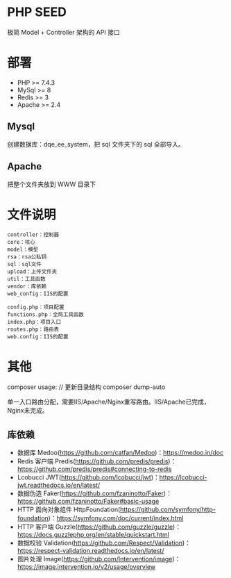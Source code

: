 # PHP SEED

极简 Model + Controller 架构的 API 接口

# 部署

- PHP >= 7.4.3
- MySql >= 8
- Redis >= 3
- Apache >= 2.4

## Mysql

创建数据库：dqe_ee_system，把 sql 文件夹下的 sql 全部导入。

## Apache

把整个文件夹放到 WWW 目录下

# 文件说明

```text
controller：控制器
core：核心
model：模型
rsa：rsa公私钥
sql：sql文件
upload：上传文件夹
util：工具函数
vendor：库依赖
web_config：IIS的配置

config.php：项目配置
functions.php：全局工具函数
index.php：项目入口
routes.php：路由表
web.config：IIS的配置
```

# 其他

composer usage:
	// 更新目录结构
	composer dump-auto

单一入口路由分配，需要IIS/Apache/Nginx重写路由。IIS/Apache已完成，Nginx未完成。

## 库依赖

- 数据库 Medoo(https://github.com/catfan/Medoo)：https://medoo.in/doc
- Redis 客户端 Predis(https://github.com/predis/predis)：https://github.com/predis/predis#connecting-to-redis
- Lcobucci JWT(https://github.com/lcobucci/jwt)：https://lcobucci-jwt.readthedocs.io/en/latest/
- 数据伪造 Faker(https://github.com/fzaninotto/Faker)：https://github.com/fzaninotto/Faker#basic-usage
- HTTP 面向对象组件 HttpFoundation(https://github.com/symfony/http-foundation)：https://symfony.com/doc/current/index.html
- HTTP 客户端 Guzzle(https://github.com/guzzle/guzzle)：https://docs.guzzlephp.org/en/stable/quickstart.html
- 数据校验 Validation(https://github.com/Respect/Validation)：https://respect-validation.readthedocs.io/en/latest/
- 图片处理 Image(https://github.com/Intervention/image)：https://image.intervention.io/v2/usage/overview
